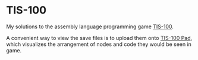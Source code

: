 TIS-100
=======

My solutions to the assembly language programming game [TIS-100](http://www.zachtronics.com/tis-100/).

A convenient way to view the save files is to upload them onto [TIS-100 Pad](http://www.tis100pad.com/), which visualizes the arrangement of nodes and code they would be seen in game.
